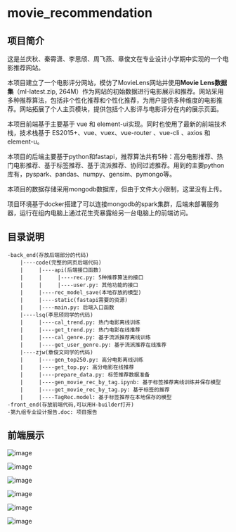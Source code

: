 # movie_recommendation
## 项目简介
这是兰庆秋、秦霄潇、李思颀、周飞燕、章俊文在专业设计小学期中实现的一个电影推荐网站。

本项目建立了一个电影评分网站，模仿了MovieLens网站并使用**Movie Lens数据集**（ml-latest.zip, 264M）作为网站的初始数据进行电影展示和推荐。网站采用多种推荐算法，包括非个性化推荐和个性化推荐，为用户提供多种维度的电影推荐。网站拓展了个人主页模块，提供包括个人影评与电影评分在内的展示页面。

本项目前端基于主要基于 vue 和 element-ui实现。同时也使用了最新的前端技术栈，技术栈基于 ES2015+、vue、vuex、vue-router 、vue-cli 、axios 和 element-u。

本项目的后端主要基于python和fastapi，推荐算法共有5种：高分电影推荐、热门电影推荐、基于标签推荐、基于流派推荐、协同过滤推荐。用到的主要python库有，pyspark、pandas、numpy、gensim、pymongo等。

本项目的数据存储采用mongodb数据库，但由于文件大小限制，这里没有上传。

项目环境基于docker搭建了可以连接mongodb的spark集群，后端未部署服务器，运行在组内电脑上通过花生壳暴露给另一台电脑上的前端访问。

## 目录说明
```
-back_end(存放后端部分的代码)
    |----code(完整的网页后端代码)
    |     |----api(后端接口函数)
    |     |     |----rec.py: 5种推荐算法的接口
    |     |     |----user.py: 其他功能的接口
    |     |----rec_model_save(本地存放的模型)
    |     |----static(fastapi需要的资源)
    |     |----main.py: 后端入口函数
    |----lsq(李思颀同学的代码)
    |     |----cal_trend.py: 热门电影离线训练
    |     |----get_trend.py: 热门电影在线推荐
    |     |----cal_genre.py: 基于流派推荐离线训练
    |     |----get_user_genre.py: 基于流派推荐在线推荐
    |----zjw(章俊文同学的代码)
    |     |----gen_top250.py: 高分电影离线训练
    |     |----get_top.py: 高分电影在线推荐
    |     |----prepare_data.py: 标签推荐数据准备
    |     |----gen_movie_rec_by_tag.ipynb: 基于标签推荐离线训练并保存模型
    |     |----get_movie_rec_by_tag.py: 基于标签的推荐
    |     |----TagRec.model: 基于标签推荐在本地保存的模型 
-front_end(存放前端代码,可以用H-builder打开)
-第九组专业设计报告.doc: 项目报告
```
## 前端展示
![image](https://user-images.githubusercontent.com/72862074/211006397-90372ad8-7432-4950-93b5-b7ee31d5b87d.png)

![image](https://user-images.githubusercontent.com/72862074/211006459-7cb28d7c-9533-44ec-b5a0-cc957406e9ee.png)

![image](https://user-images.githubusercontent.com/72862074/211006482-4189489d-bc58-4d3f-8b2b-50e866fac7f8.png)

![image](https://user-images.githubusercontent.com/72862074/211006518-9e67394e-cbde-4c6a-b4fa-01ab2117c31f.png)

![image](https://user-images.githubusercontent.com/72862074/211006546-1a902d42-7501-48f1-97a5-dc0ec9905f1c.png)

![image](https://user-images.githubusercontent.com/72862074/211006575-15e165c6-eb8a-4610-a3bb-495e105cebea.png)


